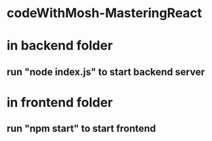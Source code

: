 # codeWithMosh-MasteringReact

# in backend folder

## run "node index.js" to start backend server

# in frontend folder

## run "npm start" to start frontend
